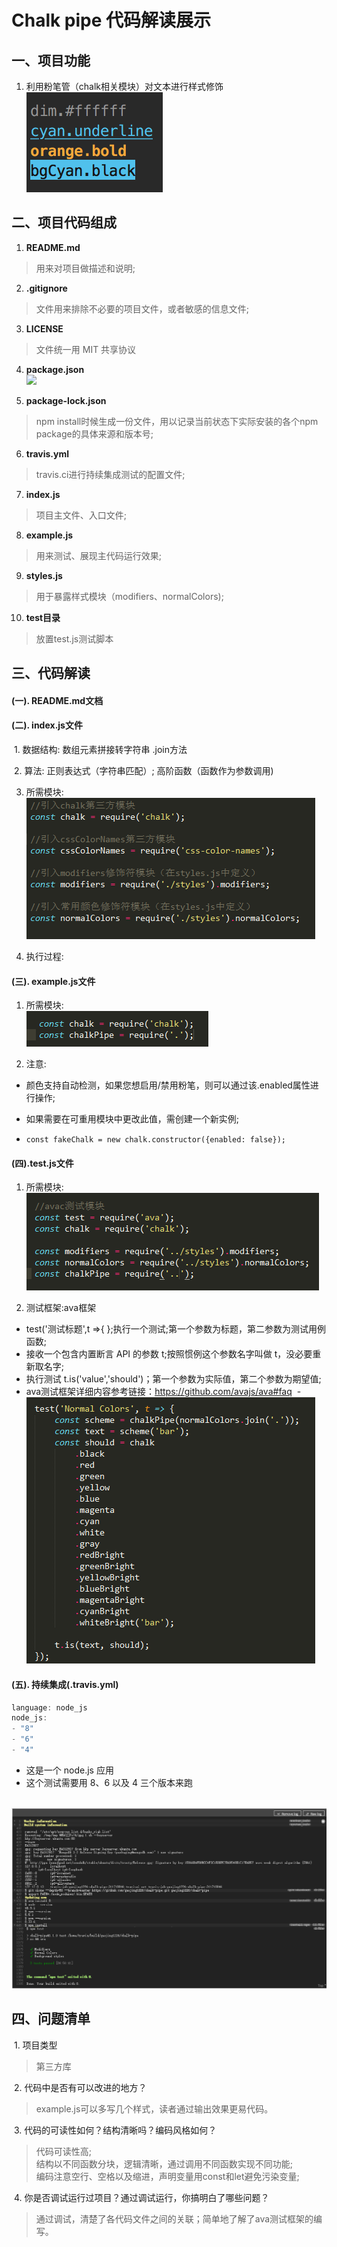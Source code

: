 # Chalk pipe 代码解读展示

## 一、项目功能  
  1. 利用粉笔管（chalk相关模块）对文本进行样式修饰  
  ![](https://github.com/gaojing1226/chalk-pipe-demo/blob/master/screenshot.png)
  
## 二、项目代码组成
  1. **README.md**  
  > 用来对项目做描述和说明;
  
  2. **.gitignore**  
  > 文件用来排除不必要的项目文件，或者敏感的信息文件;
  
  3. **LICENSE**  
  > 文件统一用 MIT 共享协议
  
  4. **package.json**  
    ![](../image/package.json.png)
  
  5. **package-lock.json**  
  > npm install时候生成一份文件，用以记录当前状态下实际安装的各个npm package的具体来源和版本号;
  
  6. **travis.yml**  
  > travis.ci进行持续集成测试的配置文件;
  
  7. **index.js**  
  > 项目主文件、入口文件;
  
  8. **example.js**  
  > 用来测试、展现主代码运行效果;
  
  9. **styles.js**  
  > 用于暴露样式模块（modifiers、normalColors);
  
  10. **test目录**  
  > 放置test.js测试脚本
  
## 三、代码解读
#### (一). README.md文档

#### (二). index.js文件

  1. 数据结构: 数组元素拼接转字符串 .join方法
  
  2. 算法: 正则表达式（字符串匹配）; 高阶函数（函数作为参数调用)
  
  3. 所需模块:  
  ![](https://github.com/gaojing1226/chalk-pipe-demo/blob/master/docs/image/index.js%E6%A8%A1%E5%9D%97.png)
  
  4. 执行过程:
  
  
#### (三). example.js文件

  1. 所需模块:  
  ![](https://github.com/gaojing1226/chalk-pipe-demo/blob/master/docs/image/example.js%E6%A8%A1%E5%9D%97.png)
  
  2. 注意:
  
   - 颜色支持自动检测，如果您想启用/禁用粉笔，则可以通过该.enabled属性进行操作;
    
   - 如果需要在可重用模块中更改此值，需创建一个新实例;      
    
   -  ``` const fakeChalk = new chalk.constructor({enabled: false});  ```
  
#### (四).test.js文件

  1. 所需模块:  
  ![](https://github.com/gaojing1226/chalk-pipe-demo/blob/master/docs/image/test.js%E6%A8%A1%E5%9D%97.png)

  2. 测试框架:ava框架
  
  - test('测试标题',t =>{ };执行一个测试;第一个参数为标题，第二参数为测试用例函数;  
  - 接收一个包含内置断言 API 的参数 t;按照惯例这个参数名字叫做 t，没必要重新取名字;  
  - 执行测试 t.is('value','should')；第一个参数为实际值，第二个参数为期望值;  
  - ava测试框架详细内容参考链接：https://github.com/avajs/ava#faq
  - ![](https://github.com/gaojing1226/chalk-pipe-demo/blob/master/docs/image/TIM%E5%9B%BE%E7%89%8720171210131510.png)
  
#### (五). 持续集成(.travis.yml)

   ``` JavaScript
   language: node_js
   node_js:
  - "8"
  - "6"
  - "4"
  ```
  
  - 这是一个 node.js 应用  
  - 这个测试需要用 8、6 以及 4 三个版本来跑
  
  ![](https://github.com/gaojing1226/chalk-pipe-demo/blob/master/docs/image/%E6%8C%81%E7%BB%AD%E9%9B%86%E6%88%90.png)
  
## 四、问题清单
  1. 项目类型  
  > 第三方库
  
  2. 代码中是否有可以改进的地方？
  > example.js可以多写几个样式，读者通过输出效果更易代码。
  
  3. 代码的可读性如何？结构清晰吗？编码风格如何？  
  > 代码可读性高;  
  > 结构以不同函数分块，逻辑清晰，通过调用不同函数实现不同功能;  
  > 编码注意空行、空格以及缩进，声明变量用const和let避免污染变量;
  
  4. 你是否调试运行过项目？通过调试运行，你搞明白了哪些问题？  
  > 通过调试，清楚了各代码文件之间的关联；简单地了解了ava测试框架的编写。

